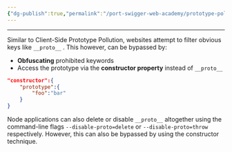 ```yaml
---
{"dg-publish":true,"permalink":"/port-swigger-web-academy/prototype-pollution/server-side-prototype-pollution/bypassing-input-filters/"}
---
```



---

Similar to Client-Side Prototype Pollution, websites attempt to filter obvious keys like `__proto__` . This however, can be bypassed by:

- **Obfuscating** prohibited keywords
- Access the prototype via the **constructor property** instead of `__proto__` 

```json
"constructor":{
	"prototype":{
		"foo":"bar"
	}
}
```

Node applications can also delete or disable `__proto__` altogether using the command-line flags `--disable-proto=delete` or `--disable-proto=throw` respectively. However, this can also be bypassed by using the constructor technique.